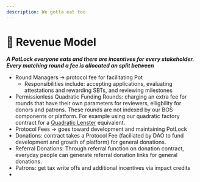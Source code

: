 ```yaml
---
description: We gotta eat too
---
```


# 💸 Revenue Model

_**A PotLock everyone eats and there are incentives for every stakeholder. Every matching round a fee is allocated an split between**_

* Round Managers -> protocol fee for facilitating Pot
  * Responsibilities include: accepting applications, evaluating attestations and rewarding SBTs, and reviewing milestones
* Permissionless Quadratic Funding Rounds: charging an extra fee for rounds that have their own parameters for reviewers, elligbility for donors and patrons. These rounds are not indexed by our BOS components or platform. For example using our quadratic factory contract for a [Quadratic Lenster](https://www.quadraticlenster.xyz/) equivalent.
* Protocol Fees -> goes toward development and maintaining PotLock
* Donations: contract takes a Protocol Fee (faciliated by DAO to fund development and growth of platform) for general donations.&#x20;
* Referral Donations: Through referral function on donation contract, everyday people can generate referral donation links for general donations.
* Patrons: get tax write offs and additional incentives via impact credits
*
